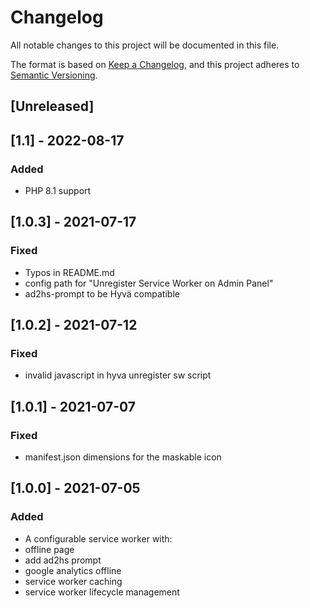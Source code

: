 # Changelog
All notable changes to this project will be documented in this file.

The format is based on [Keep a Changelog](https://keepachangelog.com/en/1.0.0/),
and this project adheres to [Semantic Versioning](https://semver.org/spec/v2.0.0.html).

## [Unreleased]

## [1.1] - 2022-08-17
### Added
- PHP 8.1 support

## [1.0.3] - 2021-07-17
### Fixed
- Typos in README.md
- config path for "Unregister Service Worker on Admin Panel"
- ad2hs-prompt to be Hyvä compatible

## [1.0.2] - 2021-07-12
### Fixed
- invalid javascript in hyva unregister sw script

## [1.0.1] - 2021-07-07
### Fixed
- manifest.json dimensions for the maskable icon

## [1.0.0] - 2021-07-05
### Added
- A configurable service worker with:
- offline page
- add ad2hs prompt
- google analytics offline
- service worker caching
- service worker lifecycle management

